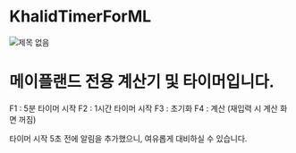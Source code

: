 # KhalidTimerForML
![제목 없음](https://github.com/user-attachments/assets/c45245e8-f481-4098-a5a4-0ecfe50d1baa)

# 메이플랜드 전용 계산기 및 타이머입니다.

F1 : 5분 타이머 시작
F2 : 1시간 타이머 시작
F3 : 초기화
F4 : 계산 (재입력 시 계산 화면 꺼짐)

타이머 시작 5초 전에 알림을 추가했으니, 여유롭게 대비하실 수 있습니다.
